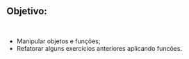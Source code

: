 ## Objetivo:
<br>
<ul>
  <li>Manipular objetos e funções;</li>
  <li>Refatorar alguns exercícios anteriores aplicando funcões.</li>
</ul>
